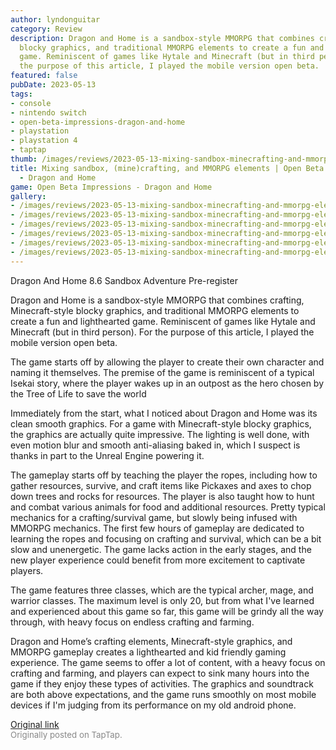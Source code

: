 ```yaml
---
author: lyndonguitar
category: Review
description: Dragon and Home is a sandbox-style MMORPG that combines crafting, Minecraft-style
  blocky graphics, and traditional MMORPG elements to create a fun and lighthearted
  game. Reminiscent of games like Hytale and Minecraft (but in third person). For
  the purpose of this article, I played the mobile version open beta.
featured: false
pubDate: 2023-05-13
tags:
- console
- nintendo switch
- open-beta-impressions-dragon-and-home
- playstation
- playstation 4
- taptap
thumb: /images/reviews/2023-05-13-mixing-sandbox-minecrafting-and-mmorpg-elements--open-beta-impressions---dragon-and-home-0.avif
title: Mixing sandbox, (mine)crafting, and MMORPG elements | Open Beta Impressions
  - Dragon and Home
game: Open Beta Impressions - Dragon and Home
gallery:
- /images/reviews/2023-05-13-mixing-sandbox-minecrafting-and-mmorpg-elements--open-beta-impressions---dragon-and-home-0.avif
- /images/reviews/2023-05-13-mixing-sandbox-minecrafting-and-mmorpg-elements--open-beta-impressions---dragon-and-home-1.avif
- /images/reviews/2023-05-13-mixing-sandbox-minecrafting-and-mmorpg-elements--open-beta-impressions---dragon-and-home-2.avif
- /images/reviews/2023-05-13-mixing-sandbox-minecrafting-and-mmorpg-elements--open-beta-impressions---dragon-and-home-3.avif
- /images/reviews/2023-05-13-mixing-sandbox-minecrafting-and-mmorpg-elements--open-beta-impressions---dragon-and-home-4.avif
- /images/reviews/2023-05-13-mixing-sandbox-minecrafting-and-mmorpg-elements--open-beta-impressions---dragon-and-home-5.avif
---
```

Dragon And Home
8.6
Sandbox
Adventure
Pre-register

Dragon and Home is a sandbox-style MMORPG that combines crafting, Minecraft-style blocky graphics, and traditional MMORPG elements to create a fun and lighthearted game. Reminiscent of games like Hytale and Minecraft (but in third person). For the purpose of this article, I played the mobile version open beta.

The game starts off by allowing the player to create their own character and naming it themselves. The premise of the game is reminiscent of a typical Isekai story, where the player wakes up in an outpost as the hero chosen by the Tree of Life to save the world

Immediately from the start, what I noticed about Dragon and Home was its clean smooth graphics. For a game with Minecraft-style blocky graphics, the graphics are actually quite impressive. The lighting is well done, with even motion blur and smooth anti-aliasing baked in, which I suspect is thanks in part to the Unreal Engine powering it.

The gameplay starts off by teaching the player the ropes, including how to gather resources, survive, and craft items like Pickaxes and axes to chop down trees and rocks for resources. The player is also taught how to hunt and combat various animals for food and additional resources. Pretty typical mechanics for a crafting/survival game, but slowly being infused with MMORPG mechanics. The first few hours of gameplay are dedicated to learning the ropes and focusing on crafting and survival, which can be a bit slow and unenergetic. The game lacks action in the early stages, and the new player experience could benefit from more excitement to captivate players.

The game features three classes, which are the typical archer, mage, and warrior classes. The maximum level is only 20, but from what I've learned and experienced about this game so far, this game will be grindy all the way through, with heavy focus on endless crafting and farming.

Dragon and Home’s crafting elements, Minecraft-style graphics, and MMORPG gameplay creates a lighthearted and kid friendly gaming experience. The game seems to offer a lot of content, with a heavy focus on crafting and farming, and players can expect to sink many hours into the game if they enjoy these types of activities. The graphics and soundtrack are both above expectations, and the game runs smoothly on most mobile devices if I'm judging from its performance on my old android phone.

[Original link](https://www.taptap.io/post/5415789)<br><span style="font-size: 0.95em; color: #888;">Originally posted on TapTap.</span>